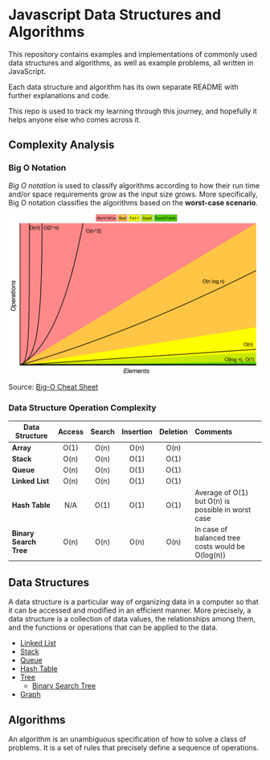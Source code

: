 # Javascript Data Structures and Algorithms

This repository contains examples and implementations of commonly used data structures and algorithms, as well as example problems, all written in JavaScript.

Each data structure and algorithm has its own separate README with further explanations and code.

This repo is used to track my learning through this journey, and hopefully it helps anyone else who comes across it.

## Complexity Analysis

### Big O Notation

*Big O notation* is used to classify algorithms according to how their run time and/or space requirements grow as the input size grows. More specifically, Big O notation classifies the algorithms based on the **worst-case scenario**.

![Big O Graph](/assets/big-o-graph.png)

Source: [Big-O Cheat Sheet](https://www.bigocheatsheet.com/)

### Data Structure Operation Complexity

| Data Structure          | Access    | Search    | Insertion | Deletion  | Comments  |
| ----------------------- | :-------: | :-------: | :-------: | :-------: | :-------- |
| **Array**               | O(1)      | O(n)      | O(n)      | O(n)      |           |
| **Stack**               | O(n)      | O(n)      | O(1)      | O(1)      |           |
| **Queue**               | O(n)      | O(n)      | O(1)      | O(1)      |           |
| **Linked List**         | O(n)      | O(n)      | O(1)      | O(1)      |           |
| **Hash Table**          | N/A       | O(1)      | O(1)      | O(1)      | Average of O(1) but O(n) is possible in worst case |
| **Binary Search Tree**  | O(n)      | O(n)      | O(n)      | O(n)      | In case of balanced tree costs would be O(log(n)) |

## Data Structures

A data structure is a particular way of organizing data in a computer so that it can be accessed and modified in an efficient manner. More precisely, a data structure is a collection of data values, the relationships among them, and the functions or operations that can be applied to the data.

- [Linked List](/src/data-structures/linked-list)
- [Stack](/src/data-structures/stack)
- [Queue](/src/data-structures/queue)
- [Hash Table](/src/data-structures/hash-table)
- [Tree](/src/data-structures/tree)
  - [Binary Search Tree](src/data-structures/tree/binary-search-tree)
- [Graph](src/data-structures/graph)

## Algorithms

An algorithm is an unambiguous specification of how to solve a class of problems. It is a set of rules that precisely define a sequence of operations.